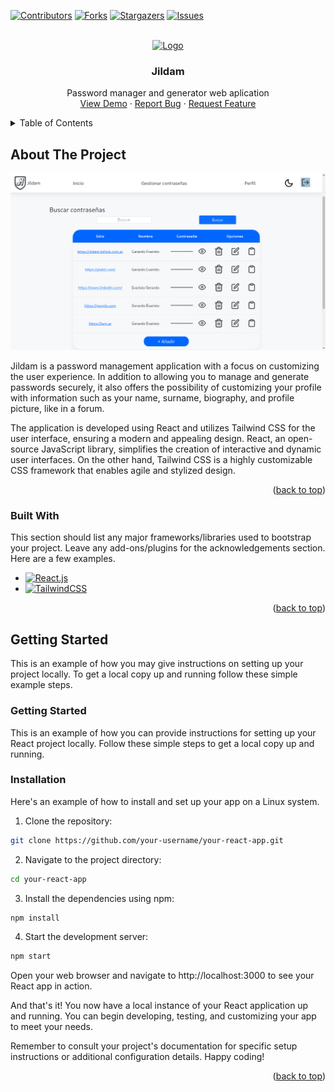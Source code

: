 <!-- Improved compatibility of back to top link: See: https://github.com/othneildrew/Best-README-Template/pull/73 -->
<a name="readme-top"></a>
<!--
*** Thanks for checking out the Best-README-Template. If you have a suggestion
*** that would make this better, please fork the repo and create a pull request
*** or simply open an issue with the tag "enhancement".
*** Don't forget to give the project a star!
*** Thanks again! Now go create something AMAZING! :D
-->



<!-- PROJECT SHIELDS -->
<!--
*** I'm using markdown "reference style" links for readability.
*** Reference links are enclosed in brackets [ ] instead of parentheses ( ).
*** See the bottom of this document for the declaration of the reference variables
*** for contributors-url, forks-url, etc. This is an optional, concise syntax you may use.
*** https://www.markdownguide.org/basic-syntax/#reference-style-links
-->
[![Contributors][contributors-shield]][contributors-url]
[![Forks][forks-shield]][forks-url]
[![Stargazers][stars-shield]][stars-url]
[![Issues][issues-shield]][issues-url]


<!-- PROJECT LOGO -->
<br />
<div align="center">
  <a target="_blank" href="https://github.com/JorgePeniaranda/Jildam.js">
    <img src="https://github.com/MaximoBrandi/Jildam/blob/main/public/assets/img/jildam_icon.png" alt="Logo" width="80" height="80">
  </a>

  <h3 align="center">Jildam</h3>

  <p align="center">
    Password manager and generator web aplication
    <br />
    <a target="_blank" href="https://www.google.com">View Demo</a>
    ·
    <a href="https://github.com/JorgePeniaranda/Jildam.js/pulls">Report Bug</a>
    ·
    <a href="https://github.com/JorgePeniaranda/Jildam.js/pulls">Request Feature</a>
  </p>
</div>



<!-- TABLE OF CONTENTS -->
<details>
  <summary>Table of Contents</summary>
  <ol>
    <li>
      <a href="#about-the-project">About The Project</a>
      <ul>
        <li><a href="#built-with">Built With</a></li>
      </ul>
    </li>
    <li>
      <a href="#getting-started">Getting Started</a>
      <ul>
        <li><a href="#installation">Installation</a></li>
      </ul>
    </li>
    <li><a href="#roadmap">Roadmap</a></li>
    <li><a href="#contributing">Contributing</a></li>
    <li><a href="#license">License</a></li>
  </ol>
</details>



<!-- ABOUT THE PROJECT -->
## About The Project

[![Product Name Screen Shot][product-screenshot]](https://www.google.com)

Jildam is a password management application with a focus on customizing the user experience. In addition to allowing you to manage and generate passwords securely, it also offers the possibility of customizing your profile with information such as your name, surname, biography, and profile picture, like in a forum.

The application is developed using React and utilizes Tailwind CSS for the user interface, ensuring a modern and appealing design. React, an open-source JavaScript library, simplifies the creation of interactive and dynamic user interfaces. On the other hand, Tailwind CSS is a highly customizable CSS framework that enables agile and stylized design.

<p align="right">(<a href="#readme-top">back to top</a>)</p>



### Built With

This section should list any major frameworks/libraries used to bootstrap your project. Leave any add-ons/plugins for the acknowledgements section. Here are a few examples.

* [![React.js][React.js]][React-url]
* [![TailwindCSS][TailwindCSS]][TailwindCSS-url]

<p align="right">(<a href="#readme-top">back to top</a>)</p>



<!-- GETTING STARTED -->
## Getting Started

This is an example of how you may give instructions on setting up your project locally.
To get a local copy up and running follow these simple example steps.


### Getting Started
This is an example of how you can provide instructions for setting up your React project locally. Follow these simple steps to get a local copy up and running.

### Installation
Here's an example of how to install and set up your app on a Linux system.

1. Clone the repository:
```sh
git clone https://github.com/your-username/your-react-app.git
```

2. Navigate to the project directory:
```sh
cd your-react-app
```

3. Install the dependencies using npm:
```sh
npm install
```

4. Start the development server:
```sh
npm start
```
Open your web browser and navigate to http://localhost:3000 to see your React app in action.

And that's it! You now have a local instance of your React application up and running. You can begin developing, testing, and customizing your app to meet your needs.

Remember to consult your project's documentation for specific setup instructions or additional configuration details. Happy coding!

<p align="right">(<a href="#readme-top">back to top</a>)</p>



<!-- MARKDOWN LINKS & IMAGES -->
<!-- https://www.markdownguide.org/basic-syntax/#reference-style-links -->
[contributors-shield]: https://img.shields.io/github/contributors/jorgepeniaranda/jildam.js.svg?style=for-the-badge
[contributors-url]: https://github.com/JorgePeniaranda/Jildam.js/graphs/contributors
[forks-shield]: https://img.shields.io/github/forks/jorgepeniaranda/jildam.js.svg?style=for-the-badge
[forks-url]: https://github.com/maximobrandi/jildam/network/members
[stars-shield]: https://img.shields.io/github/stars/jorgepeniaranda/jildam.js.svg?style=for-the-badge
[stars-url]: https://github.com/maximobrandi/jildam/stargazers
[issues-shield]: https://img.shields.io/github/issues/jorgepeniaranda/jildam.js.svg?style=for-the-badge
[issues-url]: https://github.com/maximobrandi/jildam/issues
[product-screenshot]: https://github.com/JorgePeniaranda/Jildam.js/blob/main/jildam_example.png
[React.js]: https://img.shields.io/badge/React-20232A?style=for-the-badge&logo=react&logoColor=61DAFB
[React-url]: https://reactjs.org/
[TailwindCSS]: https://img.shields.io/badge/Tailwind_CSS-38B2AC?style=for-the-badge&logo=tailwind-css&logoColor=white
[TailwindCSS-url]: https://tailwindcss.com/

